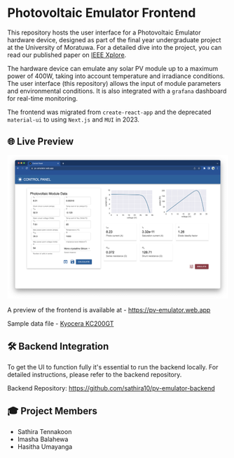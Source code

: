 # Photovoltaic Emulator Frontend

This repository hosts the user interface for a Photovoltaic Emulator hardware device, designed as part of the final year undergraduate project at the University of Moratuwa. For a detailed dive into the project, you can read our published paper on [IEEE Xplore](https://ieeexplore.ieee.org/document/10000216).

The hardware device can emulate any solar PV module up to a maximum power of 400W, taking into account temperature and irradiance conditions. The user interface (this repository) allows the input of module parameters and environmental conditions. It is also integrated with a `grafana` dashboard for real-time monitoring.

The frontend was migrated from `create-react-app` and the deprecated `material-ui` to using `Next.js` and `MUI` in 2023.


## 🌐 Live Preview

![screenshot](/docs/Screenshot.png)

A preview of the frontend is available at - https://pv-emulator.web.app

Sample data file - [Kyocera KC200GT](https://github.com/sathira10/pv-emulator/blob/main/docs/kc200gt.json)


## 🛠️ Backend Integration

To get the UI to function fully it's essential to run the backend locally. For detailed instructions, please refer to the backend repository.

Backend Repository: https://github.com/sathira10/pv-emulator-backend


## 🎓 Project Members

- Sathira Tennakoon
- Imasha Balahewa
- Hasitha Umayanga
